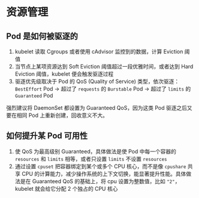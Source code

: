 # 资源管理

## Pod 是如何被驱逐的

1. kubelet 读取 Cgroups 或者使用 cAdvisor 监控到的数据，计算 Eviction 阈值
2. 当节点上某项资源达到 Soft Eviction 阈值超过一段优雅时间，或者达到 Hard Eviction 阈值，kubelet 便会触发驱逐过程
3. 驱逐优先级取决于 Pod 的 QoS (Quality of Service) 类型，依次驱逐：`BestEffort` Pod → 超过了 `requests` 的 `Burstable` Pod → 超过了 `limits` 的 `Guaranteed` Pod

强烈建议将 DaemonSet 都设置为 Guaranteed QoS，因为这类 Pod 驱逐之后又要在相同 Pod 上重新创建，回收意义不大。

## 如何提升某 Pod 可用性

1. 使 QoS 为最高级别 Guaranteed，具体做法是使 Pod 中每一个容器的 `resources` 和 `limits` 相等，或者只设置 `limits` 不设置 `resources` 
2. 通过设置 `cpuset` 把容器绑定到某个或多个 CPU 核心，而不是像 `cpushare` 共享 CPU 的计算能力，减少操作系统的上下文切换，能显著提升性能。具体做法是在 Guaranteed QoS 的基础上，将 cpu 设置为整数值，比如 `"2"`，kubelet 就会给它分配 2 个独占的 CPU 核心

